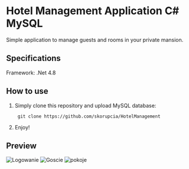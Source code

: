 # Hotel Management Application C# MySQL

Simple application to manage guests and rooms in your private mansion.

## Specifications

Framework: .Net 4.8

## How to use

1. Simply clone this repository and upload MySQL database:

        git clone https://github.com/skorupcia/HotelManagement

2. Enjoy!

## Preview
![Logowanie](https://github.com/skorupcia/HotelManagement/assets/136620461/f3f3d834-43ab-4ab6-9132-b9df23c6f000)
![Goscie](https://github.com/skorupcia/HotelManagement/assets/136620461/8e63df21-e451-4801-b341-ed64ceead209)
![pokoje](https://github.com/skorupcia/HotelManagement/assets/136620461/5ff5046f-3845-4974-b9ae-9cdbaec79351)

